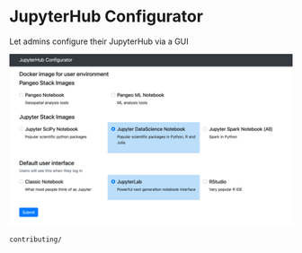 # JupyterHub Configurator

Let admins configure their JupyterHub via a GUI

![](_static/screenshot.png)

```{toctree}
contributing/
```
